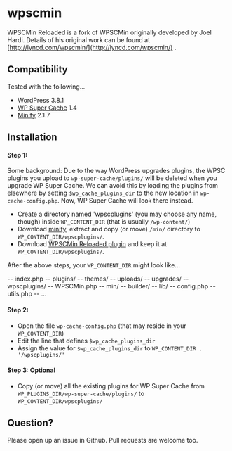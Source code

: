 wpscmin
=======

WPSCMin Reloaded is a fork of WPSCMin originally developed by Joel Hardi. Details of his original work can be found at [http://lyncd.com/wpscmin/](http://lyncd.com/wpscmin/) .

## Compatibility
Tested with the following...
- WordPress 3.8.1
- [WP Super Cache](http://wordpress.org/plugins/wp-super-cache/) 1.4
- [Minify](https://code.google.com/p/minify/) 2.1.7

## Installation

#### Step 1:

Some background: Due to the way WordPress upgrades plugins, the WPSC plugins you upload to `wp-super-cache/plugins/` will be deleted when you upgrade WP Super Cache. We can avoid this by loading the plugins from elsewhere by setting `$wp_cache_plugins_dir` to the new location in `wp-cache-config.php`. Now, WP Super Cache will look there instead.

- Create a directory named 'wpscplugins' (you may choose any name, though) inside `WP_CONTENT_DIR` (that is usually `/wp-content/`)
- Download [minify](https://code.google.com/p/minify/downloads/list), extract and copy (or move) `/min/` directory to `WP_CONTENT_DIR/wpscplugins/`.
- Download [WPSCMin Reloaded plugin](https://raw2.github.com/pothi/wpscmin-reloaded/master/WPSCMin.php) and keep it at `WP_CONTENT_DIR/wpscplugins/`.

After the above steps, your `WP_CONTENT_DIR` might look like...

-- index.php
-- plugins/
-- themes/
-- uploads/
-- upgrades/
-- wpscplugins/
   -- WPSCMin.php
   -- min/
      -- builder/
      -- lib/
      -- config.php
      -- utils.php
      -- ...

#### Step 2:

- Open the file `wp-cache-config.php` (that may reside in your `WP_CONTENT_DIR`)
- Edit the line that defines `$wp_cache_plugins_dir`
- Assign the value for `$wp_cache_plugins_dir` to `WP_CONTENT_DIR . '/wpscplugins/'`

#### Step 3: Optional
- Copy (or move) all the existing plugins for WP Super Cache from `WP_PLUGINS_DIR/wp-super-cache/plugins/` to `WP_CONTENT_DIR/wpscplugins/`

## Question?

Please open up an issue in Github. Pull requests are welcome too.
